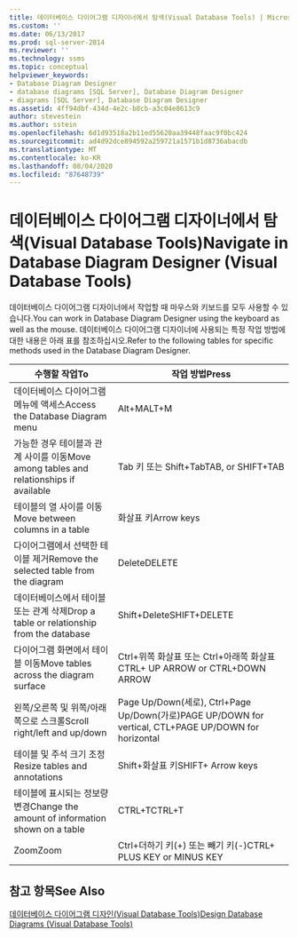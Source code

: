 ```yaml
---
title: 데이터베이스 다이어그램 디자이너에서 탐색(Visual Database Tools) | Microsoft 문서
ms.custom: ''
ms.date: 06/13/2017
ms.prod: sql-server-2014
ms.reviewer: ''
ms.technology: ssms
ms.topic: conceptual
helpviewer_keywords:
- Database Diagram Designer
- database diagrams [SQL Server], Database Diagram Designer
- diagrams [SQL Server], Database Diagram Designer
ms.assetid: 4ff94dbf-434d-4e2c-b8cb-a3c04e8613c9
author: stevestein
ms.author: sstein
ms.openlocfilehash: 6d1d93518a2b11ed55620aa39448faac9f0bc424
ms.sourcegitcommit: ad4d92dce894592a259721a1571b1d8736abacdb
ms.translationtype: MT
ms.contentlocale: ko-KR
ms.lasthandoff: 08/04/2020
ms.locfileid: "87648739"
---
```

# <a name="navigate-in-database-diagram-designer-visual-database-tools"></a><span data-ttu-id="efcd3-102">데이터베이스 다이어그램 디자이너에서 탐색(Visual Database Tools)</span><span class="sxs-lookup"><span data-stu-id="efcd3-102">Navigate in Database Diagram Designer (Visual Database Tools)</span></span>
  <span data-ttu-id="efcd3-103">데이터베이스 다이어그램 디자이너에서 작업할 때 마우스와 키보드를 모두 사용할 수 있습니다.</span><span class="sxs-lookup"><span data-stu-id="efcd3-103">You can work in Database Diagram Designer using the keyboard as well as the mouse.</span></span> <span data-ttu-id="efcd3-104">데이터베이스 다이어그램 디자이너에 사용되는 특정 작업 방법에 대한 내용은 아래 표를 참조하십시오.</span><span class="sxs-lookup"><span data-stu-id="efcd3-104">Refer to the following tables for specific methods used in the Database Diagram Designer.</span></span>  
  
|<span data-ttu-id="efcd3-105">**수행할 작업**</span><span class="sxs-lookup"><span data-stu-id="efcd3-105">**To**</span></span>|<span data-ttu-id="efcd3-106">**작업 방법**</span><span class="sxs-lookup"><span data-stu-id="efcd3-106">**Press**</span></span>|  
|------------|---------------|  
|<span data-ttu-id="efcd3-107">데이터베이스 다이어그램 메뉴에 액세스</span><span class="sxs-lookup"><span data-stu-id="efcd3-107">Access the Database Diagram menu</span></span>|<span data-ttu-id="efcd3-108">Alt+M</span><span class="sxs-lookup"><span data-stu-id="efcd3-108">ALT+M</span></span>|  
|<span data-ttu-id="efcd3-109">가능한 경우 테이블과 관계 사이를 이동</span><span class="sxs-lookup"><span data-stu-id="efcd3-109">Move among tables and relationships if available</span></span>|<span data-ttu-id="efcd3-110">Tab 키 또는 Shift+Tab</span><span class="sxs-lookup"><span data-stu-id="efcd3-110">TAB, or SHIFT+TAB</span></span>|  
|<span data-ttu-id="efcd3-111">테이블의 열 사이를 이동</span><span class="sxs-lookup"><span data-stu-id="efcd3-111">Move between columns in a table</span></span>|<span data-ttu-id="efcd3-112">화살표 키</span><span class="sxs-lookup"><span data-stu-id="efcd3-112">Arrow keys</span></span>|  
|<span data-ttu-id="efcd3-113">다이어그램에서 선택한 테이블 제거</span><span class="sxs-lookup"><span data-stu-id="efcd3-113">Remove the selected table from the diagram</span></span>|<span data-ttu-id="efcd3-114">Delete</span><span class="sxs-lookup"><span data-stu-id="efcd3-114">DELETE</span></span>|  
|<span data-ttu-id="efcd3-115">데이터베이스에서 테이블 또는 관계 삭제</span><span class="sxs-lookup"><span data-stu-id="efcd3-115">Drop a table or relationship from the database</span></span>|<span data-ttu-id="efcd3-116">Shift+Delete</span><span class="sxs-lookup"><span data-stu-id="efcd3-116">SHIFT+DELETE</span></span>|  
|<span data-ttu-id="efcd3-117">다이어그램 화면에서 테이블 이동</span><span class="sxs-lookup"><span data-stu-id="efcd3-117">Move tables across the diagram surface</span></span>|<span data-ttu-id="efcd3-118">Ctrl+위쪽 화살표 또는 Ctrl+아래쪽 화살표</span><span class="sxs-lookup"><span data-stu-id="efcd3-118">CTRL+ UP ARROW or CTRL+DOWN ARROW</span></span>|  
|<span data-ttu-id="efcd3-119">왼쪽/오른쪽 및 위쪽/아래쪽으로 스크롤</span><span class="sxs-lookup"><span data-stu-id="efcd3-119">Scroll right/left and up/down</span></span>|<span data-ttu-id="efcd3-120">Page Up/Down(세로), Ctrl+Page Up/Down(가로)</span><span class="sxs-lookup"><span data-stu-id="efcd3-120">PAGE UP/DOWN for vertical, CTL+PAGE UP/DOWN for horizontal</span></span>|  
|<span data-ttu-id="efcd3-121">테이블 및 주석 크기 조정</span><span class="sxs-lookup"><span data-stu-id="efcd3-121">Resize tables and annotations</span></span>|<span data-ttu-id="efcd3-122">Shift+화살표 키</span><span class="sxs-lookup"><span data-stu-id="efcd3-122">SHIFT+ Arrow keys</span></span>|  
|<span data-ttu-id="efcd3-123">테이블에 표시되는 정보량 변경</span><span class="sxs-lookup"><span data-stu-id="efcd3-123">Change the amount of information shown on a table</span></span>|<span data-ttu-id="efcd3-124">CTRL+T</span><span class="sxs-lookup"><span data-stu-id="efcd3-124">CTRL+T</span></span>|  
|<span data-ttu-id="efcd3-125">Zoom</span><span class="sxs-lookup"><span data-stu-id="efcd3-125">Zoom</span></span>|<span data-ttu-id="efcd3-126">Ctrl+더하기 키(+) 또는 빼기 키(-)</span><span class="sxs-lookup"><span data-stu-id="efcd3-126">CTRL+ PLUS KEY or MINUS KEY</span></span>|  
  
## <a name="see-also"></a><span data-ttu-id="efcd3-127">참고 항목</span><span class="sxs-lookup"><span data-stu-id="efcd3-127">See Also</span></span>  
 [<span data-ttu-id="efcd3-128">데이터베이스 다이어그램 디자인&#40;Visual Database Tools&#41;</span><span class="sxs-lookup"><span data-stu-id="efcd3-128">Design Database Diagrams &#40;Visual Database Tools&#41;</span></span>](visual-database-tools.md)  
  
  
